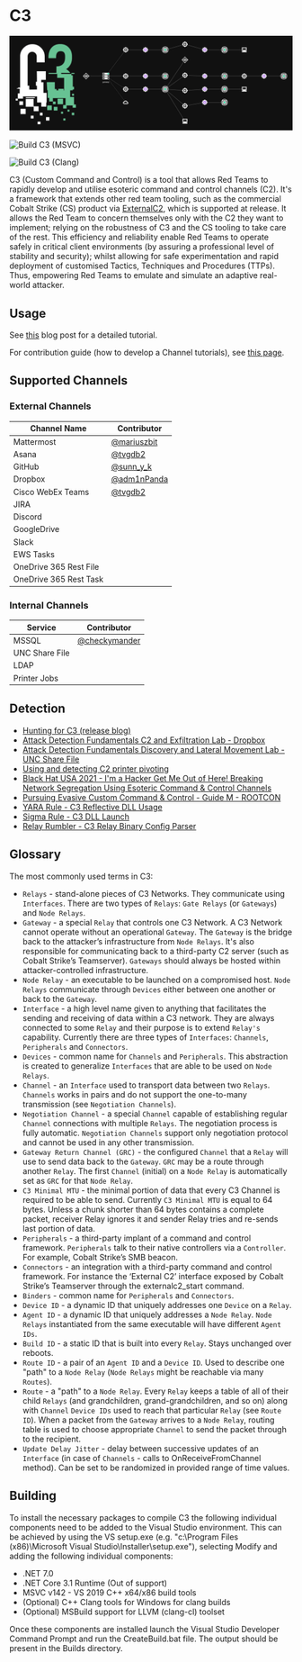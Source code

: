 # C3

![C3](Res/Images/C3.png)

![Build C3 (MSVC)](https://github.com/ReversecLabs/C3/workflows/Build%20C3%20(MSVC)/badge.svg?branch=master)

![Build C3 (Clang)](https://github.com/ReversecLabs/C3/workflows/Build%20C3%20(Clang)/badge.svg?branch=master)

C3 (Custom Command and Control) is a tool that allows Red Teams to rapidly develop and utilise esoteric command and control channels (C2). It's a framework that extends other red team tooling, such as the commercial Cobalt Strike (CS) product via [ExternalC2](https://hstechdocs.helpsystems.com/manuals/cobaltstrike/current/userguide/content/externalc2spec.pdf), which is supported at release. It allows the Red Team to concern themselves only with the C2 they want to implement; relying on the robustness of C3 and the CS tooling to take care of the rest. This efficiency and reliability enable Red Teams to operate safely in critical client environments (by assuring a professional level of stability and security); whilst allowing for safe experimentation and rapid deployment of customised Tactics, Techniques and Procedures (TTPs). Thus, empowering Red Teams to emulate and simulate an adaptive real-world attacker.

## Usage

See [this](https://labs.reversec.com/tools/c3) blog post for a detailed tutorial. 

For contribution guide (how to develop a Channel tutorials), see [this page](CONTRIBUTING.md).

## Supported Channels

### External Channels

| Channel Name            | Contributor |
|-------------------------|-------------|
| Mattermost              | [@mariuszbit](https://twitter.com/mariuszbit)        |
| Asana                   | [@tvgdb2](https://twitter.com/tvgdb2)            |
| GitHub                  | [@sunn_y_k](https://twitter.com/sunn_y_k)            |
| Dropbox                 | [@adm1nPanda](https://twitter.com/adm1nPanda)            |
| Cisco WebEx Teams       | [@tvgdb2](https://twitter.com/tvgdb2) |
| JIRA                    |             |
| Discord                 |             |
| GoogleDrive             |             |
| Slack                   |             |
| EWS Tasks               |             |
| OneDrive 365 Rest File  |             |
| OneDrive 365 Rest Task  |             |




### Internal Channels

| Service                 | Contributor |
|-------------------------|-------------|
| MSSQL                   | [@checkymander](https://twitter.com/checkymander)            |
| UNC Share File          |             |
| LDAP                    |             |
| Printer Jobs                   |             |



## Detection
- [Hunting for C3 (release blog)](https://labs.withsecure.com/publications/hunting-for-c3)
- [Attack Detection Fundamentals C2 and Exfiltration Lab - Dropbox](https://labs.reversec.com/posts/2020/07/attack-detection-fundamentals-c2-and-exfiltration-lab-3)
- [Attack Detection Fundamentals Discovery and Lateral Movement Lab - UNC Share File](https://labs.reversec.com/posts/2020/07/attack-detection-fundamentals-discovery-and-lateral-movement-lab-4)
- [Using and detecting C2 printer pivoting](https://labs.reversec.com/posts/2020/11/using-and-detecting-c2-printer-pivoting)
- [Black Hat USA 2021 - I'm a Hacker Get Me Out of Here! Breaking Network Segregation Using Esoteric Command & Control Channels](http://i.blackhat.com/USA21/Wednesday-Handouts/us-21-Coote-Im-A-Hacker-Get-Me-Out-Of-Here-Breaking-Network-Segregation-Using-Esoteric-Command-Control-Channels.pdf)
- [Pursuing Evasive Custom Command & Control - Guide M - ROOTCON](https://media.rootcon.org/ROOTCON%2014%20(Recovery%20Mode)/Talks/Pursuing%20Evasive%20Custom%20Command%20&%20Control%20(C3).pdf)
- [YARA Rule - C3 Reflective DLL Usage](https://gist.github.com/ajpc500/9ae6eb427375438f906b0bf394813bc5)
- [Sigma Rule - C3 DLL Launch](https://github.com/SigmaHQ/sigma/blob/master/rules/windows/process_creation/process_creation_c3_load_by_rundll32.yml)
- [Relay Rumbler - C3 Relay Binary Config Parser](https://github.com/ajpc500/RelayRumbler)

## Glossary

The most commonly used terms in C3:

- `Relays` - stand-alone pieces of C3 Networks. They communicate using `Interfaces`. There are two types of `Relays`: `Gate Relays` (or `Gateways`) and `Node Relays`.
- `Gateway` - a special `Relay` that controls one C3 Network. A C3 Network cannot operate without an operational `Gateway`. The `Gateway` is the bridge back to the attacker’s infrastructure from `Node Relays`. It's also responsible for communicating back to a third-party C2 server (such as Cobalt Strike’s Teamserver). `Gateways` should always be hosted within attacker-controlled infrastructure.
- `Node Relay` - an executable to be launched on a compromised host. `Node Relays` communicate through `Devices` either between one another or back to the `Gateway`.
- `Interface` - a high level name given to anything that facilitates the sending and receiving of data within a C3 network. They are always connected to some `Relay` and their purpose is to extend `Relay's` capability. Currently there are three types of `Interfaces`: `Channels`, `Peripherals` and `Connectors`.
- `Devices` - common name for `Channels` and `Peripherals`. This abstraction is created to generalize `Interfaces` that are able to be used on `Node Relays`.
- `Channel` - an `Interface` used to transport data between two `Relays`. `Channels` works in pairs and do not support the one-to-many transmission (see `Negotiation Channels`).
- `Negotiation Channel` - a special `Channel` capable of establishing regular `Channel` connections with multiple `Relays`. The negotiation process is fully automatic. `Negotiation Channels` support only negotiation protocol and cannot be used in any other transmission.
- `Gateway Return Channel (GRC)` - the configured `Channel` that a `Relay` will use to send data back to the `Gateway`. `GRC` may be a route through another `Relay`. The first `Channel` (initial) on a `Node Relay` is automatically set as `GRC` for that `Node Relay`.
- `C3 Minimal MTU` - the minimal portion of data that every C3 Channel is required to be able to send. Currently `C3 Minimal MTU` is equal to 64 bytes. Unless a chunk shorter than 64 bytes contains a complete packet, receiver Relay ignores it and sender Relay tries and re-sends last portion of data.
- `Peripherals` - a third-party implant of a command and control framework. `Peripherals` talk to their native controllers via a `Controller`. For example, Cobalt Strike’s SMB beacon.
- `Connectors` - an integration with a third-party command and control framework. For instance the ‘External C2’ interface exposed by Cobalt Strike’s Teamserver through the externalc2_start command.
- `Binders` - common name for `Peripherals` and `Connectors`.
- `Device ID` - a dynamic ID that uniquely addresses one `Device` on a `Relay`.
- `Agent ID` - a dynamic ID that uniquely addresses a `Node Relay`. `Node Relays` instantiated from the same executable will have different `Agent IDs`.
- `Build ID` - a static ID that is built into every `Relay`. Stays unchanged over reboots.
- `Route ID` - a pair of an `Agent ID` and a `Device ID`. Used to describe one "path" to a `Node Relay` (`Node Relays` might be reachable via many `Routes`).
- `Route` - a "path" to a `Node Relay`. Every `Relay` keeps a table of all of their child `Relays` (and grandchildren, grand-grandchildren, and so on) along with `Channel` `Device IDs` used to reach that particular `Relay` (see `Route ID`). When a packet from the `Gateway` arrives to a `Node Relay`, routing table is used to choose appropriate `Channel` to send the packet through to the recipient.
- `Update Delay Jitter` - delay between successive updates of an `Interface` (in case of `Channels` - calls to OnReceiveFromChannel method). Can be set to be randomized in provided range of time values.

## Building

To install the necessary packages to compile C3 the following individual components need to be added to the Visual Studio environment. This can be achieved by using the VS setup.exe (e.g. "c:\Program Files (x86)\Microsoft Visual Studio\Installer\setup.exe"), selecting Modify and adding the following individual components:

- .NET 7.0
- .NET Core 3.1 Runtime (Out of support)
- MSVC v142 - VS 2019 C++ x64/x86 build tools
- (Optional) C++ Clang tools for Windows for clang builds
- (Optional) MSBuild support for LLVM (clang-cl) toolset

Once these components are installed launch the Visual Studio Developer Command Prompt and run the CreateBuild.bat file. The output should be present in the Builds directory.